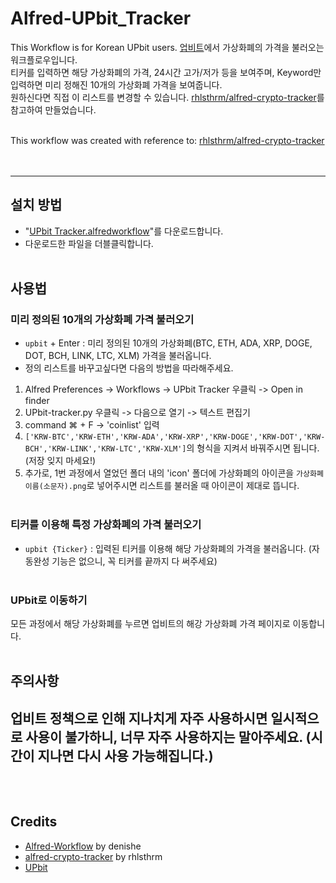 # Alfred-UPbit_Tracker
This Workflow is for Korean UPbit users.
[업비트](https://upbit.com/home)에서 가상화폐의 가격을 불러오는 워크플로우입니다.  
티커를 입력하면 해당 가상화폐의 가격, 24시간 고가/저가 등을 보여주며, Keyword만 입력하면 미리 정해진 10개의 가상화폐 가격을 보여줍니다.    
원하신다면 직접 이 리스트를 변경할 수 있습니다. [rhlsthrm/alfred-crypto-tracker](https://github.com/rhlsthrm/alfred-crypto-tracker)를 참고하여 만들었습니다.<br/><br/>
  
This workflow was created with reference to: [rhlsthrm/alfred-crypto-tracker](https://github.com/rhlsthrm/alfred-crypto-tracker)<br/><br/><br/>
  
-------------------
## 설치 방법
* "[UPbit Tracker.alfredworkflow](https://github.com/custardcream98/Alfred-UPbit_Tracker/raw/main/UPbit%20Tracker.alfredworkflow)"를 다운로드합니다.
* 다운로드한 파일을 더블클릭합니다.<br/><br/>

## 사용법
### 미리 정의된 10개의 가상화폐 가격 불러오기
* ```upbit``` + Enter : 미리 정의된 10개의 가상화폐(BTC, ETH, ADA, XRP, DOGE, DOT, BCH, LINK, LTC, XLM) 가격을 불러옵니다.
* 정의 리스트를 바꾸고싶다면 다음의 방법을 따라해주세요.
1. Alfred Preferences -> Workflows -> UPbit Tracker 우클릭 -> Open in finder
2. UPbit-tracker.py 우클릭 -> 다음으로 열기 -> 텍스트 편집기
3. command ⌘ + F -> 'coinlist' 입력
4. ```['KRW-BTC','KRW-ETH','KRW-ADA','KRW-XRP','KRW-DOGE','KRW-DOT','KRW-BCH','KRW-LINK','KRW-LTC','KRW-XLM']```의 형식을 지켜서 바꿔주시면 됩니다. (저장 잊지 마세요!)
5. 추가로, 1번 과정에서 열었던 폴더 내의 'icon' 폴더에 가상화폐의 아이콘을 ```가상화폐 이름(소문자).png```로 넣어주시면 리스트를 불러올 때 아이콘이 제대로 뜹니다.
<br/><br/>
### 티커를 이용해 특정 가상화폐의 가격 불러오기
* ```upbit {Ticker}``` : 입력된 티커를 이용해 해당 가상화폐의 가격을 불러옵니다. (자동완성 기능은 없으니, 꼭 티커를 끝까지 다 써주세요)
<br/><br/>
### UPbit로 이동하기
모든 과정에서 해당 가상화폐를 누르면 업비트의 해강 가상화폐 가격 페이지로 이동합니다.
<br/><br/>
## 주의사항
업비트 정책으로 인해 지나치게 자주 사용하시면 일시적으로 사용이 불가하니, 너무 자주 사용하지는 말아주세요. (시간이 지나면 다시 사용 가능해집니다.)
<br/><br/><br/>
--------------------
## Credits
* [Alfred-Workflow](https://github.com/deanishe/alfred-workflow) by denishe
* [alfred-crypto-tracker](https://github.com/rhlsthrm/alfred-crypto-tracker) by rhlsthrm
* [UPbit](https://upbit.com/home)
